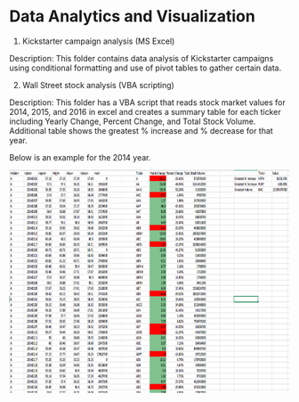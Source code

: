 # Data Analytics and Visualization 


  
1. Kickstarter campaign analysis (MS Excel)

Description: This folder contains data analysis of Kickstarter campaigns using conditional formatting and use of pivot tables to gather certain data. 


2. Wall Street stock analysis (VBA scripting)

Description: This folder has a VBA script that reads stock market values for 2014, 2015, and 2016 in excel and creates a summary table for each ticker including Yearly Change, Percent Change, and Total Stock Volume. Additional table shows the greatest % increase and % decrease for that year. 

Below is an example for the 2014 year.
<html>
<center>
<img src="https://raw.githubusercontent.com/ying-li-python/Data-Analysis/master/Stock_VBA_analysis/Images/2014-stock.png" height="400" width="800")</center>
        </html>
